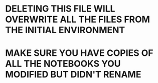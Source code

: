 
# DELETING THIS FILE WILL OVERWRITE ALL THE FILES FROM THE INITIAL ENVIRONMENT 

# MAKE SURE YOU HAVE COPIES OF ALL THE NOTEBOOKS YOU MODIFIED BUT DIDN'T RENAME

